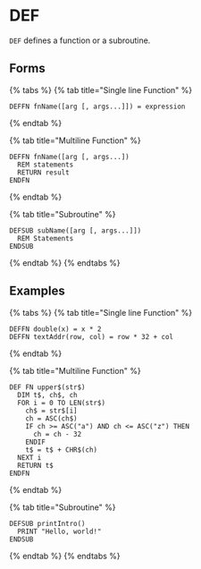 # DEF

`DEF` defines a function or a subroutine.

## Forms

{% tabs %}
{% tab title="Single line Function" %}
```
DEFFN fnName([arg [, args...]]) = expression
```
{% endtab %}

{% tab title="Multiline Function" %}
```text
DEFFN fnName([arg [, args...])
  REM statements
  RETURN result
ENDFN
```
{% endtab %}

{% tab title="Subroutine" %}
```
DEFSUB subName([arg [, args...]])
  REM Statements
ENDSUB
```
{% endtab %}
{% endtabs %}

## Examples

{% tabs %}
{% tab title="Single line Function" %}
```text
DEFFN double(x) = x * 2
DEFFN textAddr(row, col) = row * 32 + col
```
{% endtab %}

{% tab title="Multiline Function" %}
```
DEF FN upper$(str$)
  DIM t$, ch$, ch
  FOR i = 0 TO LEN(str$)
    ch$ = str$[i]
    ch = ASC(ch$)
    IF ch >= ASC("a") AND ch <= ASC("z") THEN
      ch = ch - 32
    ENDIF
    t$ = t$ + CHR$(ch)
  NEXT i
  RETURN t$
ENDFN
```
{% endtab %}

{% tab title="Subroutine" %}
```
DEFSUB printIntro()
  PRINT "Hello, world!"
ENDSUB
```
{% endtab %}
{% endtabs %}


